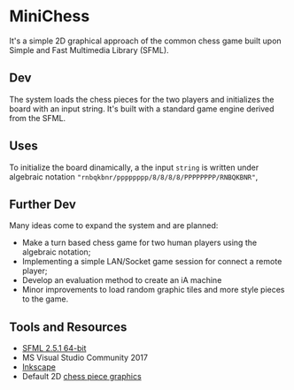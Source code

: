 # MiniChess
It's a simple 2D graphical approach of the common chess game built 
upon Simple and Fast Multimedia Library (SFML).

## Dev
The system loads the chess pieces for the two players and initializes the board 
with an input string. It's built with a standard game engine derived from the SFML.

## Uses
To initialize the board dinamically, a the input `string` is written under algebraic 
notation `"rnbqkbnr/pppppppp/8/8/8/8/PPPPPPPP/RNBQKBNR"`, 

## Further Dev
Many ideas come to expand the system and are planned:
- Make a turn based chess game for two human players using the algebraic notation;
- Implementing a simple LAN/Socket game session for connect a remote player;
- Develop an evaluation method to create an iA machine
- Minor improvements to load random graphic tiles and more style pieces to the game.

## Tools and Resources
- [SFML 2.5.1 64-bit](https://www.sfml-dev.org/download/sfml/2.5.1/)
- MS Visual Studio Community 2017
- [Inkscape](https://inkscape.org/it/)
- Default 2D [chess piece graphics](https://en.wikipedia.org/wiki/Chess_piece)
